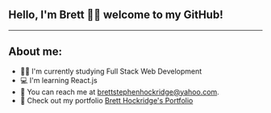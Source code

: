 ## Hello, I'm Brett 🙋‍♂️ welcome to my GitHub!
---
## About me:

- 👨‍💻 I'm currently studying Full Stack Web Development
- 💻 I'm learning React.js 
- 📧 You can reach me at <brettstephenhockridge@yahoo.com>.
- 👀 Check out my portfolio [Brett Hockridge's Portfolio](https://brobrett.github.io/FullStack-Portfolio/)
